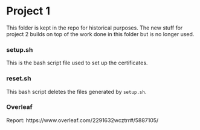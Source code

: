 # Project 1
This folder is kept in the repo for historical purposes. The new stuff for project 2 builds on top of the work done
in this folder but is no longer used.

<h3>setup.sh</h3>
This is the bash script file used to set up the certificates.

<h3>reset.sh</h3>
This bash script deletes the files generated by <code>setup.sh</code>.

<h3>Overleaf</h3>
Report: https://www.overleaf.com/2291632wcztrr#/5887105/
